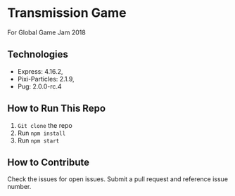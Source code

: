 # Transmission Game
For Global Game Jam 2018

## Technologies
- Express: 4.16.2,
- Pixi-Particles: 2.1.9,
- Pug: 2.0.0-rc.4 

## How to Run This Repo
1. ```Git clone``` the repo
2. Run ```npm install```
3. Run ```npm start```

## How to Contribute
Check the issues for open issues. Submit a pull request and reference issue number.


